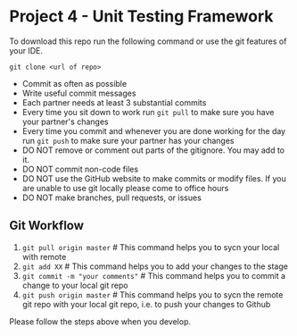 # Project 4 - Unit Testing Framework

To download this repo run the following command or use the git features of your
IDE.
```
git clone <url of repo>
```
- Commit as often as possible
- Write useful commit messages
- Each partner needs at least 3 substantial commits
- Every time you sit down to work run `git pull` to make sure you have your
  partner's changes
- Every time you commit and whenever you are done working for the day run `git
  push` to make sure your partner has your changes
- DO NOT remove or comment out parts of the gitignore. You may add to it.
- DO NOT commit non-code files
- DO NOT use the GitHub website to make commits or modify files. If you are
  unable to use git locally please come to office hours
- DO NOT make branches, pull requests, or issues

## Git Workflow

1. ```git pull origin master``` # This command helps you to sycn your local with remote
2. ```git add XX``` # This command helps you to add your changes to the stage
3. ```git commit -m "your comments"``` # This command helps you to commit a change to your local git repo
4. ```git push origin master``` # This command helps you to sycn the remote git repo with your local git repo, i.e. to push your changes to Github

Please follow the steps above when you develop.
